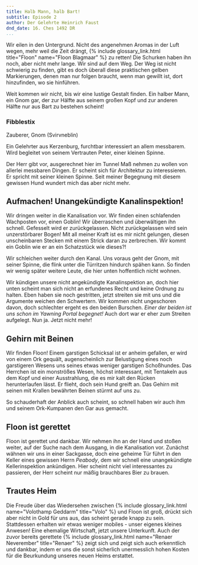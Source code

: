 ```yaml
---
title: Halb Mann, halb Bart!
subtitle: Episode 2
author: Der Gelehrte Heinrich Faust
dnd_date: 16. Ches 1492 DR
...
```


Wir eilen in den Untergrund. Nicht des angenehmen Aromas in der Luft wegen,
mehr weil die Zeit drängt, {% include glossary_link.html title="Floon" name="Floon Blagmaar" %}
zu retten! Die Schurken haben ihn noch,
aber nicht mehr lange. Wir sind auf dem Weg. Der Weg ist nicht schwierig zu
finden, gibt es doch überall diese praktischen gelben Markierungen, denen man
nur folgen braucht, wenn man gewillt ist, dort hinzufinden, wo sie hinführen.

Weit kommen wir nicht, bis wir eine lustige Gestalt finden. Ein halber Mann,
ein Gnom gar, der zur Hälfte aus seinem großen Kopf und zur anderen Hälfte
nur aus Bart zu bestehen scheint!

<!-- more -->

<div class="infobox char">
<h3>Fibblestix</h3>
<p class="class">Zauberer, Gnom (Svirvneblin)</p>

<p> Ein Gelehrter aus Kerzenburg, furchtbar interessiert an allem messbarem.
Wird begleitet von seinem Vertrauten Peter, einer kleinen Spinne.</p>

</div>

Der Herr gibt vor, ausgerechnet hier im Tunnel Maß nehmen zu wollen von
allerlei messbaren Dingen. Er scheint sich für Architektur zu interessieren.
Er spricht mit seiner kleinen Spinne. Seit meiner Begegnung mit diesem
gewissen Hund wundert mich das aber nicht mehr.

## Aufmachen! Unangekündigte Kanalinspektion!

Wir dringen weiter in die Kanalisation vor. Wir finden einen schlafenden
Wachposten vor, einen Goblin! Wir überraschen und überwältigen ihn schnell.
Gefesselt wird er zurückgelassen. Nicht zurückgelassen wird sein
unzerstörbarer Bogen! Mit all meiner Kraft ist es mir nicht gelungen, diesen
unscheinbaren Stecken mit einem Strick daran zu zerbrechen. Wir kommt ein
Goblin wie er an ein Schatzstück wie dieses?!

Wir schleichen weiter durch den Kanal. Uns voraus geht der Gnom, mit seiner
Spinne, die flink unter die Türritzen hindurch spähen kann. So finden wir
wenig später weitere Leute, die hier unten hoffentlich nicht wohnen.

Wir kündigen unsere nicht angekündigte Kanalinspektion an, doch hier unten
scheint man sich nicht an erfundenes Recht und keine Ordnung zu halten. Eben
haben sie noch gestritten, jetzt streiten sie mit uns und die Argumente
weichen den Schwertern. Wir kommen nicht ungeschoren davon, doch schlechter
ergeht es den beiden Burschen. *Einer der beiden ist uns schon im Yawning
Portal begegnet!* Auch dort war er eher zum Streiten aufgelegt. Nun ja. Jetzt
nicht mehr!

## Gehirn mit Beinen

Wir finden Floon! Einem garstigen Schicksal ist er anheim gefallen, er wird
von einem Ork gequält, augenscheinlich zur Belustigung eines noch garstigeren
Wesens uns seines etwas weniger garstigen Schoßhundes. Das Herrchen ist ein
monströßes Wesen, höchst interessant, mit Tentakeln aus dem Kopf und einer
Ausstrahlung, die es mir kalt den Rücken herunterlaufen lässt. Er flieht,
doch sein Hund greift an. Das Gehirn mit seinen mit Krallen bewährten Beinen
stürmt auf uns zu.

So schauderhaft der Anblick auch scheint, so schnell haben wir auch ihm und
seinem Ork-Kumpanen den Gar aus gemacht.

## Floon ist gerettet

Floon ist gerettet und dankbar. Wir nehmen ihn an der Hand und stoßen
weiter, auf der Suche nach dem Ausgang, in die Kanalisation vor. Zunächst
wähnen wir uns in einer Sackgasse, doch eine geheime Tür führt in den Keller
eines gewissen Herrn *Peabody*, dem wir schnell eine unangekündigte
Kellerinspektion ankündigen. Hier scheint nicht viel interessantes zu
passieren, der Herr scheint nur mäßig brauchbares Bier zu brauen.

## Trautes Heim

Die Freude über das Wiedersehen zwischen {% include glossary_link.html
name="Volothamp Geddarm" title="Volo" %} und Floon ist groß, drückt sich aber
nicht in Gold für uns aus, das scheint gerade knapp zu sein. Stattdessen
erhalten wir etwas weniger mobiles - unser eigenes kleines Anwesen! Eine
ehemalige Wirtschaft, jetzt unsere Unterkunft. Auch der zuvor bereits
gerettete {% include glossary_link.html name="Renaer Neverember"
title="Renaer" %} zeigt sich und zeigt sich auch erkenntlich und dankbar,
indem er uns die sonst sicherlich unermesslich hohen Kosten für die
Beurkundung unseres neuen Heims erstattet.
